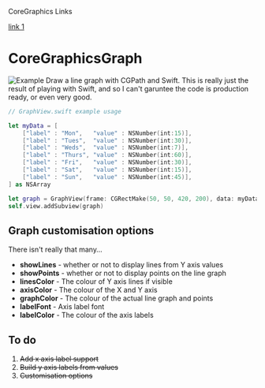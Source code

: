 CoreGraphics Links

[link 1](http://vormlab.com/coregraphics-tutorial-swift/)

CoreGraphicsGraph
=================
![Example](http://cl.ly/image/3M3y0A3w2C1F/d)
Draw a line graph with CGPath and Swift. This is really just the result of playing with Swift, and so I can't garuntee the code is production ready, or even very good.

```swift
// GraphView.swift example usage

let myData = [
    ["label" : "Mon",   "value" : NSNumber(int:15)],
    ["label" : "Tues",  "value" : NSNumber(int:30)],
    ["label" : "Weds",  "value" : NSNumber(int:7)],
    ["label" : "Thurs", "value" : NSNumber(int:60)],
    ["label" : "Fri",   "value" : NSNumber(int:30)],
    ["label" : "Sat",   "value" : NSNumber(int:15)],
    ["label" : "Sun",   "value" : NSNumber(int:45)],
] as NSArray

let graph = GraphView(frame: CGRectMake(50, 50, 420, 200), data: myData)
self.view.addSubview(graph)
```

## Graph customisation options
There isn't really that many…

  - **showLines**   - whether or not to display lines from Y axis values
  - **showPoints**  - whether or not to display points on the line graph
  - **linesColor**  - The colour of Y axis lines if visible
  - **axisColor**   - The colour of the X and Y axis
  - **graphColor**  - The colour of the actual line graph and points
  - **labelFont**   - Axis label font
  - **labelColor**  - The colour of the axis labels


## To do
  1. ~~Add x axis label support~~
  2. ~~Build y axis labels from values~~
  3. ~~Customisation options~~
